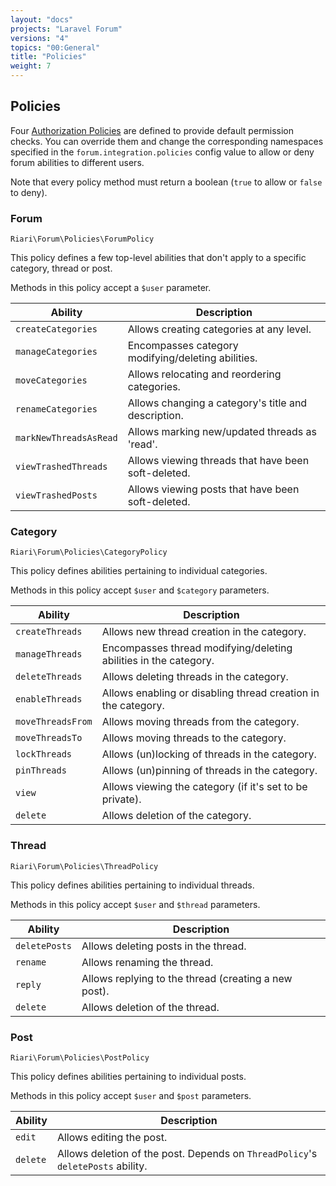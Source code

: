 ```yaml
---
layout: "docs"
projects: "Laravel Forum"
versions: "4"
topics: "00:General"
title: "Policies"
weight: 7
---
```


## Policies

Four [Authorization Policies](http://laravel.com/docs/5.1/authorization#policies) are defined to provide default permission checks. You can override them and change the corresponding namespaces specified in the `forum.integration.policies` config value to allow or deny forum abilities to different users.

Note that every policy method must return a boolean (`true` to allow or `false` to deny).

### Forum

```
Riari\Forum\Policies\ForumPolicy
```

This policy defines a few top-level abilities that don't apply to a specific category, thread or post.

Methods in this policy accept a `$user` parameter.

| Ability                | Description                                         |
|------------------------|-----------------------------------------------------|
| `createCategories`     | Allows creating categories at any level.            |
| `manageCategories`     | Encompasses category modifying/deleting abilities.  |
| `moveCategories`       | Allows relocating and reordering categories.        |
| `renameCategories`     | Allows changing a category's title and description. |
| `markNewThreadsAsRead` | Allows marking new/updated threads as 'read'.       |
| `viewTrashedThreads`   | Allows viewing threads that have been soft-deleted. |
| `viewTrashedPosts`     | Allows viewing posts that have been soft-deleted.   |

### Category

```
Riari\Forum\Policies\CategoryPolicy
```

This policy defines abilities pertaining to individual categories.

Methods in this policy accept `$user` and `$category` parameters.

| Ability           | Description                                                      |
|-------------------|------------------------------------------------------------------|
| `createThreads`   | Allows new thread creation in the category.                      |
| `manageThreads`   | Encompasses thread modifying/deleting abilities in the category. |
| `deleteThreads`   | Allows deleting threads in the category.                         |
| `enableThreads`   | Allows enabling or disabling thread creation in the category.    |
| `moveThreadsFrom` | Allows moving threads from the category.                         |
| `moveThreadsTo`   | Allows moving threads to the category.                           |
| `lockThreads`     | Allows (un)locking of threads in the category.                   |
| `pinThreads`      | Allows (un)pinning of threads in the category.                   |
| `view`            | Allows viewing the category (if it's set to be private).         |
| `delete`          | Allows deletion of the category.                                 |

### Thread

```
Riari\Forum\Policies\ThreadPolicy
```

This policy defines abilities pertaining to individual threads.

Methods in this policy accept `$user` and `$thread` parameters.

| Ability       | Description                                          |
|---------------|------------------------------------------------------|
| `deletePosts` | Allows deleting posts in the thread.                 |
| `rename`      | Allows renaming the thread.                          |
| `reply`       | Allows replying to the thread (creating a new post). |
| `delete`      | Allows deletion of the thread.                       |

### Post

```
Riari\Forum\Policies\PostPolicy
```

This policy defines abilities pertaining to individual posts.

Methods in this policy accept `$user` and `$post` parameters.

| Ability  | Description                                                                     |
|----------|---------------------------------------------------------------------------------|
| `edit`   | Allows editing the post.                                                        |
| `delete` | Allows deletion of the post. Depends on `ThreadPolicy`'s `deletePosts` ability. |
